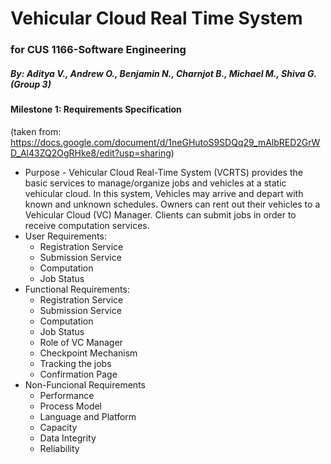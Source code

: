 # Vehicular Cloud Real Time System
### for CUS 1166-Software Engineering
##### By: Aditya V., Andrew O., Benjamin N., Charnjot B., Michael M., Shiva G. (Group 3)  


#### Milestone 1: Requirements Specification 
(taken from: https://docs.google.com/document/d/1neGHutoS9SDQq29_mAlbRED2GrWD_Al43ZQ2OgRHke8/edit?usp=sharing)
* Purpose - Vehicular Cloud Real-Time System (VCRTS) provides the basic services to manage/organize jobs and vehicles at a static vehicular cloud. In this system, Vehicles may arrive and depart with known and unknown schedules. Owners can rent out their vehicles to a Vehicular Cloud (VC) Manager. Clients can submit jobs in order to receive computation services.
* User Requirements:
  - Registration Service
  - Submission Service
  - Computation
  - Job Status
* Functional Requirements:
  - Registration Service 
  - Submission Service
  - Computation
  - Job Status
  - Role of VC Manager
  - Checkpoint Mechanism
  - Tracking the jobs
  - Confirmation Page
* Non-Funcional Requirements
  - Performance
  - Process Model
  - Language and Platform
  - Capacity
  - Data Integrity
  - Reliability 


